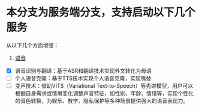 # 本分支为服务端分支，支持启动以下几个服务

从以下几个方面增强：
1. [语音](./audio/README.md)
- [x] 语音识别与翻译：基于ASR和翻译技术实现外文转化为母语
- [ ] 个人语音克隆：基于TTS技术实现个人语音克隆，实现嘴替
- [ ] 变声技术：借助VITS（Variational Text-to-Speech）等先进模型，用户可以根据自身需求或情境变化调整声音特征，如性别、年龄、情绪等，实现个性化的音色转换，为娱乐、教学、隐私保护等多种场景提供强大的语音表现力。
